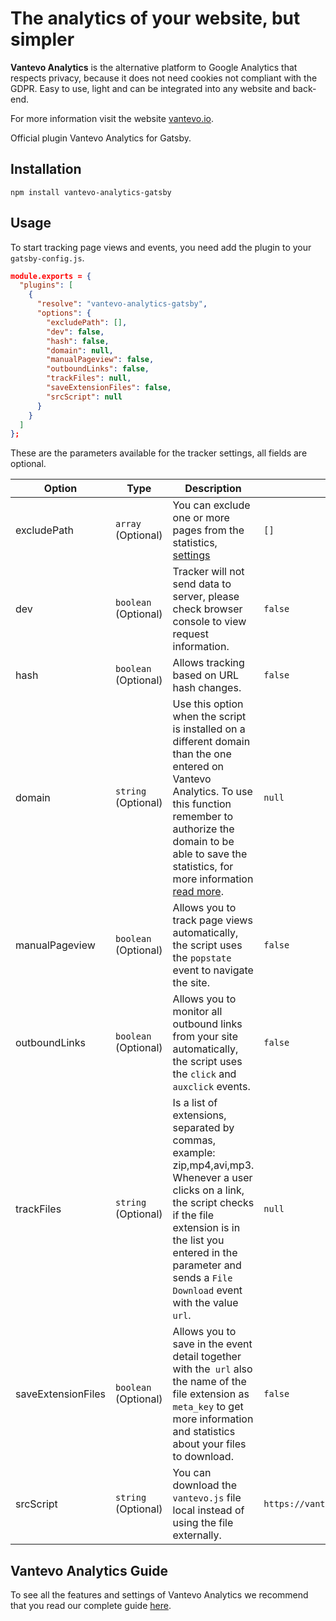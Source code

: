 # The analytics of your website, but simpler
 
**Vantevo Analytics** is the alternative platform to Google Analytics that respects privacy, because it does not need cookies not compliant with the GDPR. Easy to use, light and can be integrated into any website and back-end.
 
For more information visit the website [vantevo.io](https://vantevo.io).

Official plugin Vantevo Analytics for Gatsby.

## Installation
 
`npm install vantevo-analytics-gatsby`


## Usage
 
To start tracking page views and events, you need add the plugin to your `gatsby-config.js`.

```json
module.exports = {
  "plugins": [
    {
      "resolve": "vantevo-analytics-gatsby",
      "options": {
        "excludePath": [],
        "dev": false,
        "hash": false,
        "domain": null,
        "manualPageview": false,
        "outboundLinks": false,
        "trackFiles": null,
        "saveExtensionFiles": false,
        "srcScript": null
      }
    }
  ]
};
```

These are the parameters available for the tracker settings, all fields are optional.
 
| Option          | Type                  | Description                                                                                                                    | Default |
| ----------------- | ------------------- | ------------------------------------------------------------------------------------------------------------------------------ | ------- |
| excludePath       | `array`  (Optional) | You can exclude one or more pages from the statistics, [settings](https://vantevo.io/docs/)          | `[]`    |
| dev               | `boolean` (Optional)| Tracker will not send data to server, please check browser console to view request information.                              | `false` |
| hash              | `boolean` (Optional)| Allows tracking based on URL hash changes.                                                            | `false` |
| domain            | `string` (Optional) | Use this option when the script is installed on a different domain than the one entered on Vantevo Analytics. To use this function remember to authorize the domain to be able to save the statistics, for more information [read more](https://vantevo.io/docs/domain-settings/information#authorized-domains). | `null`  |
| manualPageview    | `boolean` (Optional)| Allows you to track page views automatically, the script uses the `popstate` event to navigate the site. | `false`  |
| outboundLinks     | `boolean` (Optional)| Allows you to monitor all outbound links from your site automatically, the script uses the `click` and` auxclick` events.          | `false`  |
| trackFiles        | `string` (Optional) | Is a list of extensions, separated by commas, example: zip,mp4,avi,mp3. Whenever a user clicks on a link, the script checks if the file extension is in the list you entered in the parameter and sends a `File Download` event with the value `url`. | `null`  |
| saveExtensionFiles | `boolean` (Optional)| Allows you to save in the event detail together with the` url` also the name of the file extension as `meta_key` to get more information and statistics about your files to download. | `false`  |
| srcScript         | `string` (Optional) | You can download the `vantevo.js` file local instead of using the file externally. | `https://vantevo.io/js/vantevo.js`  |


 
## Vantevo Analytics Guide
 
To see all the features and settings of Vantevo Analytics we recommend that you read our complete guide [here](https://vantevo.io/docs).
 


